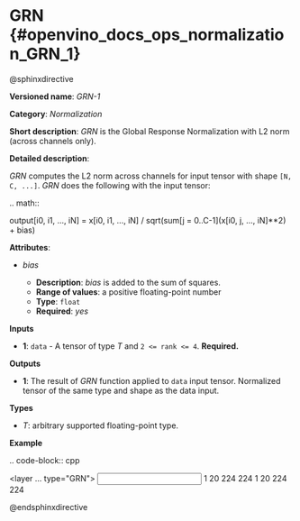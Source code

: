 # GRN {#openvino_docs_ops_normalization_GRN_1}

@sphinxdirective

**Versioned name**: *GRN-1*

**Category**: *Normalization*

**Short description**: *GRN* is the Global Response Normalization with L2 norm (across channels only).

**Detailed description**:

*GRN* computes the L2 norm across channels for input tensor with shape ``[N, C, ...]``. *GRN* does the following with the input tensor:

.. math::

   output[i0, i1, ..., iN] = x[i0, i1, ..., iN] / sqrt(sum[j = 0..C-1](x[i0, j, ..., iN]**2) + bias)


**Attributes**:

* *bias*

  * **Description**: *bias* is added to the sum of squares.
  * **Range of values**: a positive floating-point number
  * **Type**: ``float``
  * **Required**: *yes*

**Inputs**

* **1**:  ``data`` - A tensor of type *T* and ``2 <= rank <= 4``. **Required.**

**Outputs**

* **1**: The result of *GRN* function applied to ``data`` input tensor. Normalized tensor of the same type and shape as the data input.

**Types**

* *T*: arbitrary supported floating-point type.

**Example**

.. code-block:: cpp

   <layer ... type="GRN">
       <data bias="1e-4"/>
       <input>
           <port id="0">
               <dim>1</dim>
               <dim>20</dim>
               <dim>224</dim>
               <dim>224</dim>
           </port>
       </input>
       <output>
           <port id="0" precision="f32">
               <dim>1</dim>
               <dim>20</dim>
               <dim>224</dim>
               <dim>224</dim>
           </port>
       </output>
   </layer>



@endsphinxdirective

